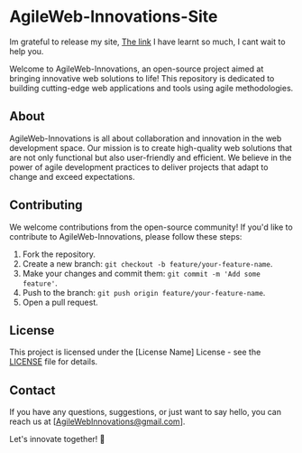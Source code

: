 # AgileWeb-Innovations-Site

Im grateful to release my site, <a href="https://dinobarton.github.io/AgileWeb-Innovations.github.io/">The link</a> I have learnt so much, I cant wait to help you.

Welcome to AgileWeb-Innovations, an open-source project aimed at bringing innovative web solutions to life! This repository is dedicated to building cutting-edge web applications and tools using agile methodologies.

## About

AgileWeb-Innovations is all about collaboration and innovation in the web development space. Our mission is to create high-quality web solutions that are not only functional but also user-friendly and efficient. We believe in the power of agile development practices to deliver projects that adapt to change and exceed expectations.

## Contributing

We welcome contributions from the open-source community! If you'd like to contribute to AgileWeb-Innovations, please follow these steps:

1. Fork the repository.
2. Create a new branch: `git checkout -b feature/your-feature-name`.
3. Make your changes and commit them: `git commit -m 'Add some feature'`.
4. Push to the branch: `git push origin feature/your-feature-name`.
5. Open a pull request.

## License

This project is licensed under the [License Name] License - see the [LICENSE](LICENSE) file for details.

## Contact

If you have any questions, suggestions, or just want to say hello, you can reach us at [AgileWebInnovations@gmail.com].

Let's innovate together! 🚀
